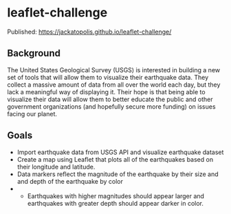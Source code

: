 # leaflet-challenge

Published: https://jackatopolis.github.io/leaflet-challenge/

## Background

The United States Geological Survey (USGS) is interested in building a new set of tools that will allow them to visualize their earthquake data. They collect a massive amount of data from all over the world each day, but they lack a meaningful way of displaying it. Their hope is that being able to visualize their data will allow them to better educate the public and other government organizations (and hopefully secure more funding) on issues facing our planet.

## Goals
* Import earthquake data from USGS API and visualize earthquake dataset
* Create a map using Leaflet that plots all of the earthquakes based on their longitude and latitude.
* Data markers reflect the magnitude of the earthquake by their size and and depth of the earthquake by color
*  * Earthquakes with higher magnitudes should appear larger and earthquakes with greater depth should appear darker in color.
